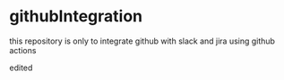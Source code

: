 # githubIntegration
this repository is only to integrate github with slack and jira using github actions

edited
